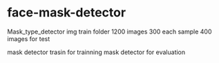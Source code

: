 # face-mask-detector
Mask_type_detector
img train folder 1200 images 300 each
    sample 400 images for test
    
mask detector trasin for trainning
mask detector for evaluation

